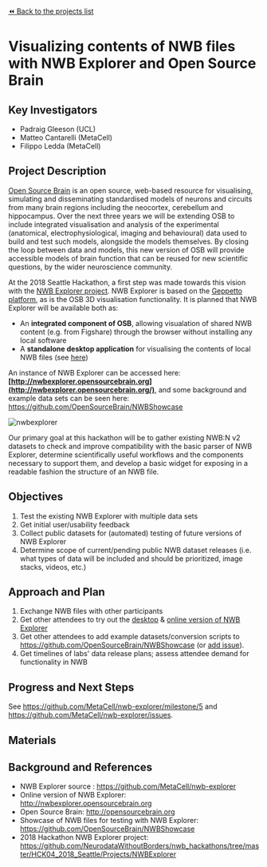 [:rewind: Back to the projects list](../../README.md#ProjectsList)

<!-- For information on how to write GitHub .md files see https://guides.github.com/features/mastering-markdown/ -->

# Visualizing contents of NWB files with NWB Explorer and Open Source Brain 

## Key Investigators

- Padraig Gleeson (UCL)
- Matteo Cantarelli (MetaCell)
- Filippo Ledda (MetaCell)

## Project Description

[Open Source Brain](http://opensourcebrain.org) is an open source, web-based resource for visualising, simulating and 
disseminating standardised models of neurons and circuits from many brain regions including the neocortex, cerebellum 
and hippocampus. Over the next three years we will be extending OSB to include integrated visualisation and analysis of 
the experimental (anatomical, electrophysiological, imaging and behavioural) data used to build and test such models, 
alongside the models themselves. By closing the loop between data and models, this new version of OSB will provide 
accessible models of brain function that can be reused for new scientific questions, by the wider neuroscience community. 

At the 2018 Seattle Hackathon, a first step was made towards this vision with the 
[NWB Explorer project](https://github.com/NeurodataWithoutBorders/nwb_hackathons/tree/master/HCK04_2018_Seattle/Projects/NWBExplorer). NWB Explorer is based on the 
[Geppetto platform](http://www.geppetto.org/), as is the OSB 3D visualisation functionality. It is planned that NWB Explorer will be available both as:

- An **integrated component of OSB**, allowing visualation of shared NWB content (e.g. from Figshare) through the browser without installing any local software
- A **standalone desktop application** for visualising the contents of local NWB files (see [here](https://github.com/MetaCell/nwb-explorer))

An instance of NWB Explorer can be accessed here: **[http://nwbexplorer.opensourcebrain.org](http://nwbexplorer.opensourcebrain.org/)**, and some background and example data sets can be seen here: https://github.com/OpenSourceBrain/NWBShowcase

![nwbexplorer](https://user-images.githubusercontent.com/39889/67516734-24c1e380-f66f-11e9-9fba-5151118f5e4d.gif)

Our primary goal at this hackathon will be to gather existing NWB:N v2 datasets to check and improve compatibility with the basic parser of NWB Explorer, determine scientifically useful workflows and the components necessary to support them, and develop a basic widget for exposing in a readable fashion the structure of an NWB file.

## Objectives

<!-- Briefly describe the objectives of your project. What would you like to achive?-->
1. Test the existing NWB Explorer with multiple data sets
2. Get initial user/usability feedback
3. Collect public datasets for (automated) testing of future versions of NWB Explorer
4. Determine scope of current/pending public NWB dataset releases (i.e. what types of data will be included and should be prioritized, image stacks, videos, etc.)

## Approach and Plan

<!-- 1. Describe the steps of your planned approach to reach the objectives.-->
1. Exchange NWB files with other participants
2. Get other attendees to try out the [desktop](https://github.com/MetaCell/nwb-explorer) & [online version of NWB Explorer](http://nwbexplorer.opensourcebrain.org/)
3. Get other attendees to add example datasets/conversion scripts to https://github.com/OpenSourceBrain/NWBShowcase 
(or [add issue](https://github.com/OpenSourceBrain/NWBShowcase/issues)).
4. Get timelines of labs' data release plans; assess attendee demand for functionality in NWB

## Progress and Next Steps

<!--Populate this section as you are making progress before/during/after the hackathon-->
<!--Describe the progress you have made on the project,e.g., which objectives you have achieved and how.-->
<!--Describe the next steps you are planing to take to complete the project.-->
See https://github.com/MetaCell/nwb-explorer/milestone/5 and https://github.com/MetaCell/nwb-explorer/issues.

## Materials

<!--If available add links to the materials relevant to the project, e.g., the code generated for the project or data used-->
<!--If available add pictures and links to videos that demonstrate what has been accomplished.-->
<!--![Description of picture](Example2.jpg)-->

## Background and References

<!--Use this space for information that may help people better understand your project, like links to papers, source code, or data ,e.g:-->
- NWB Explorer source : https://github.com/MetaCell/nwb-explorer
- Online version of NWB Explorer: http://nwbexplorer.opensourcebrain.org
- Open Source Brain: http://opensourcebrain.org
- Showcase of NWB files for testing with NWB Explorer: https://github.com/OpenSourceBrain/NWBShowcase
- 2018 Hackathon NWB Explorer project: https://github.com/NeurodataWithoutBorders/nwb_hackathons/tree/master/HCK04_2018_Seattle/Projects/NWBExplorer


